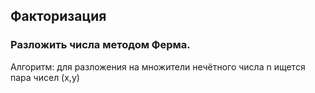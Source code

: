 ## Факторизация
### Разложить числа методом Ферма.
Алгоритм:
$\text{для разложения на множители нечётного числа n ищется пара чисел (x,y)}$
